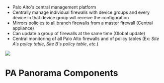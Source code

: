 
* Palo Alto's central management platform
* Centrally manage individual firewalls with device groups and every device in that device group will receive the configuration
* Mirrors policies to all branch firewalls from a master firewall (Central appliance)
* Can update a group of firewalls at the same time (Global update)
* Central monitoring of all Palo Alto firewalls and of policy tables (Ex: *Site A's policy table*, *Site B's policy table*, *etc.*)

![](https://github.com/JonmarCorpuz/SecondBrain/blob/main/Assets/Whitespace.png)

# PA Panorama Components
